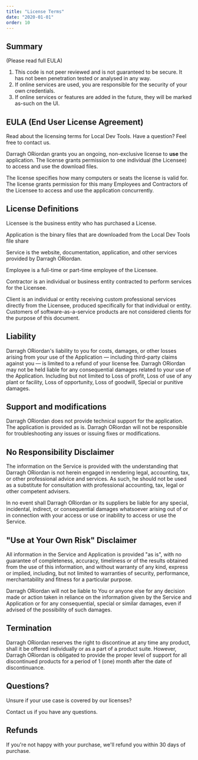 ```yaml
---
title: "License Terms"
date: "2020-01-01"
order: 10
---
```


## Summary

(Please read full EULA)

1. This code is not peer reviewed and is not guaranteed to be secure. It has not been penetration tested or analysed in any way.
1. If online services are used, you are responsible for the security of your own credentials.
1. If online services or features are added in the future, they will be marked as-such on the UI.

## EULA (End User License Agreement)

Read about the licensing terms for Local Dev Tools. Have a question? Feel free to contact us.

Darragh ORiordan grants you an ongoing, non-exclusive license to **use** the application. The license grants permission to one individual (the Licensee) to access and use the download files.

The license specifies how many computers or seats the license is valid for. The license grants permission for this many Employees and Contractors of the Licensee to access and use the application concurrently.

## License Definitions

Licensee is the business entity who has purchased a License.

Application is the binary files that are downloaded from the Local Dev Tools file share

Service is the website, documentation, application, and other services provided by Darragh ORiordan.

Employee is a full-time or part-time employee of the Licensee.

Contractor is an individual or business entity contracted to perform services for the Licensee.

Client is an individual or entity receiving custom professional services directly from the Licensee, produced specifically for that individual or entity. Customers of software-as-a-service products are not considered clients for the purpose of this document.

## Liability

Darragh ORiordan's liability to you for costs, damages, or other losses arising from your use of the Application — including third-party claims against you — is limited to a refund of your license fee. Darragh ORiordan may not be held liable for any consequential damages related to your use of the Application. Including but not limited to Loss of profit, Loss of use of any plant or facility, Loss of opportunity, Loss of goodwill, Special or punitive damages.

## Support and modifications

Darragh ORiordan does not provide technical support for the application. The application is provided as is. Darragh ORiordan will not be responsible for troubleshooting any issues or issuing fixes or modifications.

## No Responsibility Disclaimer

The information on the Service is provided with the understanding that Darragh ORiordan is not herein engaged in rendering legal, accounting, tax, or other professional advice and services. As such, he should not be used as a substitute for consultation with professional accounting, tax, legal or other competent advisers.

In no event shall Darragh ORiordan or its suppliers be liable for any special, incidental, indirect, or consequential damages whatsoever arising out of or in connection with your access or use or inability to access or use the Service.

## "Use at Your Own Risk" Disclaimer

All information in the Service and Application is provided "as is", with no guarantee of completeness, accuracy, timeliness or of the results obtained from the use of this information, and without warranty of any kind, express or implied, including, but not limited to warranties of security, performance, merchantability and fitness for a particular purpose.

Darragh ORiordan will not be liable to You or anyone else for any decision made or action taken in reliance on the information given by the Service and Application or for any consequential, special or similar damages, even if advised of the possibility of such damages.

## Termination

Darragh ORiordan reserves the right to discontinue at any time any product, shall it be offered individually or as a part of a product suite. However, Darragh ORiordan is obligated to provide the proper level of support for all discontinued products for a period of 1 (one) month after the date of discontinuance.

## Questions?

Unsure if your use case is covered by our licenses?

Contact us if you have any questions.

## Refunds

If you're not happy with your purchase, we'll refund you within 30 days of purchase.

